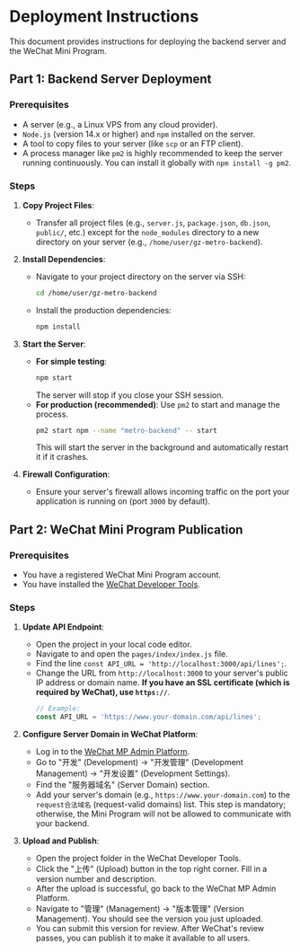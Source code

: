 # Deployment Instructions

This document provides instructions for deploying the backend server and the WeChat Mini Program.

## Part 1: Backend Server Deployment

### Prerequisites

*   A server (e.g., a Linux VPS from any cloud provider).
*   `Node.js` (version 14.x or higher) and `npm` installed on the server.
*   A tool to copy files to your server (like `scp` or an FTP client).
*   A process manager like `pm2` is highly recommended to keep the server running continuously. You can install it globally with `npm install -g pm2`.

### Steps

1.  **Copy Project Files**:
    *   Transfer all project files (e.g., `server.js`, `package.json`, `db.json`, `public/`, etc.) except for the `node_modules` directory to a new directory on your server (e.g., `/home/user/gz-metro-backend`).

2.  **Install Dependencies**:
    *   Navigate to your project directory on the server via SSH:
        ```bash
        cd /home/user/gz-metro-backend
        ```
    *   Install the production dependencies:
        ```bash
        npm install
        ```

3.  **Start the Server**:
    *   **For simple testing**:
        ```bash
        npm start
        ```
        The server will stop if you close your SSH session.
    *   **For production (recommended)**: Use `pm2` to start and manage the process.
        ```bash
        pm2 start npm --name "metro-backend" -- start
        ```
        This will start the server in the background and automatically restart it if it crashes.

4.  **Firewall Configuration**:
    *   Ensure your server's firewall allows incoming traffic on the port your application is running on (port `3000` by default).

## Part 2: WeChat Mini Program Publication

### Prerequisites

*   You have a registered WeChat Mini Program account.
*   You have installed the [WeChat Developer Tools](https://developers.weixin.qq.com/miniprogram/dev/devtools/download.html).

### Steps

1.  **Update API Endpoint**:
    *   Open the project in your local code editor.
    *   Navigate to and open the `pages/index/index.js` file.
    *   Find the line `const API_URL = 'http://localhost:3000/api/lines';`.
    *   Change the URL from `http://localhost:3000` to your server's public IP address or domain name. **If you have an SSL certificate (which is required by WeChat), use `https://`**.
        ```javascript
        // Example:
        const API_URL = 'https://www.your-domain.com/api/lines';
        ```

2.  **Configure Server Domain in WeChat Platform**:
    *   Log in to the [WeChat MP Admin Platform](https://mp.weixin.qq.com/).
    *   Go to "开发" (Development) -> "开发管理" (Development Management) -> "开发设置" (Development Settings).
    *   Find the "服务器域名" (Server Domain) section.
    *   Add your server's domain (e.g., `https://www.your-domain.com`) to the `request合法域名` (request-valid domains) list. This step is mandatory; otherwise, the Mini Program will not be allowed to communicate with your backend.

3.  **Upload and Publish**:
    *   Open the project folder in the WeChat Developer Tools.
    *   Click the "上传" (Upload) button in the top right corner. Fill in a version number and description.
    *   After the upload is successful, go back to the WeChat MP Admin Platform.
    *   Navigate to "管理" (Management) -> "版本管理" (Version Management). You should see the version you just uploaded.
    *   You can submit this version for review. After WeChat's review passes, you can publish it to make it available to all users.

